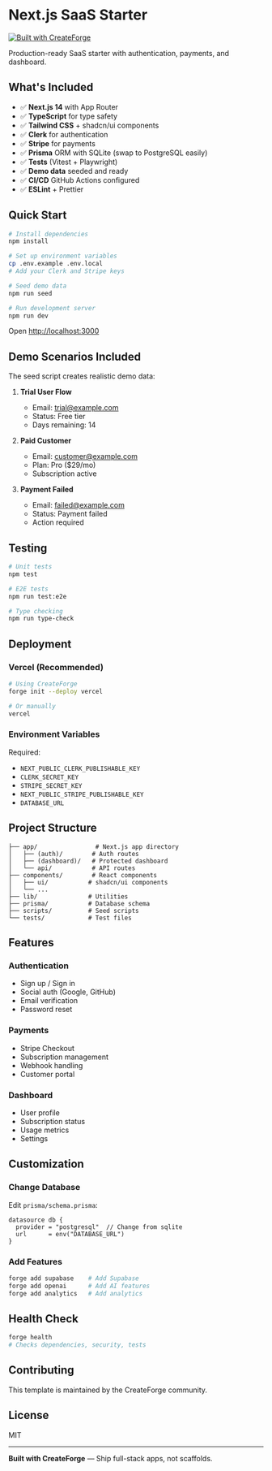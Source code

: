 # Next.js SaaS Starter

[![Built with CreateForge](https://img.shields.io/badge/Built%20with-CreateForge-blueviolet)](https://forge.dev)

Production-ready SaaS starter with authentication, payments, and dashboard.

## What's Included

- ✅ **Next.js 14** with App Router
- ✅ **TypeScript** for type safety
- ✅ **Tailwind CSS** + shadcn/ui components
- ✅ **Clerk** for authentication
- ✅ **Stripe** for payments
- ✅ **Prisma** ORM with SQLite (swap to PostgreSQL easily)
- ✅ **Tests** (Vitest + Playwright)
- ✅ **Demo data** seeded and ready
- ✅ **CI/CD** GitHub Actions configured
- ✅ **ESLint** + Prettier

## Quick Start

```bash
# Install dependencies
npm install

# Set up environment variables
cp .env.example .env.local
# Add your Clerk and Stripe keys

# Seed demo data
npm run seed

# Run development server
npm run dev
```

Open [http://localhost:3000](http://localhost:3000)

## Demo Scenarios Included

The seed script creates realistic demo data:

1. **Trial User Flow**
   - Email: trial@example.com
   - Status: Free tier
   - Days remaining: 14

2. **Paid Customer**
   - Email: customer@example.com
   - Plan: Pro ($29/mo)
   - Subscription active

3. **Payment Failed**
   - Email: failed@example.com
   - Status: Payment failed
   - Action required

## Testing

```bash
# Unit tests
npm test

# E2E tests
npm run test:e2e

# Type checking
npm run type-check
```

## Deployment

### Vercel (Recommended)

```bash
# Using CreateForge
forge init --deploy vercel

# Or manually
vercel
```

### Environment Variables

Required:
- `NEXT_PUBLIC_CLERK_PUBLISHABLE_KEY`
- `CLERK_SECRET_KEY`
- `STRIPE_SECRET_KEY`
- `NEXT_PUBLIC_STRIPE_PUBLISHABLE_KEY`
- `DATABASE_URL`

## Project Structure

```
├── app/                # Next.js app directory
│   ├── (auth)/        # Auth routes
│   ├── (dashboard)/   # Protected dashboard
│   └── api/           # API routes
├── components/        # React components
│   ├── ui/           # shadcn/ui components
│   └── ...
├── lib/              # Utilities
├── prisma/           # Database schema
├── scripts/          # Seed scripts
└── tests/            # Test files
```

## Features

### Authentication
- Sign up / Sign in
- Social auth (Google, GitHub)
- Email verification
- Password reset

### Payments
- Stripe Checkout
- Subscription management
- Webhook handling
- Customer portal

### Dashboard
- User profile
- Subscription status
- Usage metrics
- Settings

## Customization

### Change Database

Edit `prisma/schema.prisma`:

```prisma
datasource db {
  provider = "postgresql"  // Change from sqlite
  url      = env("DATABASE_URL")
}
```

### Add Features

```bash
forge add supabase    # Add Supabase
forge add openai      # Add AI features
forge add analytics   # Add analytics
```

## Health Check

```bash
forge health
# Checks dependencies, security, tests
```

## Contributing

This template is maintained by the CreateForge community.

## License

MIT

---

**Built with CreateForge** — Ship full-stack apps, not scaffolds.
